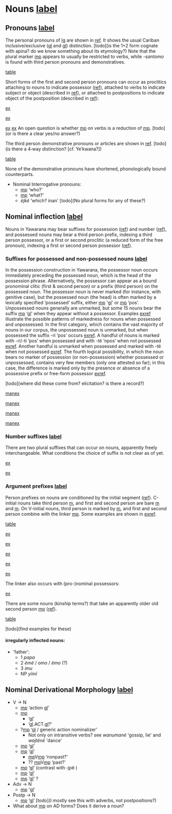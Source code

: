 # Nouns [label](nouns)

## Pronouns [label](sec:pronouns)
The personal pronouns of [lg](yab) are shown in [ref](tab:pronouns).
It shows the usual Cariban inclusive/exclusive ([gl](1+2) and [gl](1+3)) distinction. [todo](is the 1+2 form cognate with apina? do we know something about its etymology?)
Note that the plural marker [mp](kontomopl) appears to usually be restricted to verbs, while *-santomo* is found with third person pronouns and demonstratives.

[table](pronouns)

Short forms of the first and second person pronouns can occur as proclitics attaching to nouns to indicate possessor ([ref](sec:nominalperson)), attached to verbs to indicate subject or object (described in [ref](verbinfl)), or attached to postpositions to indicate object of the postposition (described in [ref](sec:postinfl)):

[ex](convrisamaj-28)

[ex](desccasmaj-025)

[ex](convrisamaj-02)
[ex](ctoaragrme-07)
An open question is whether [mp](t3) on verbs is a reduction of [mp](tewi-3pro). [todo](or is there a clear yes/no answer?)

The third person demonstrative pronouns or articles are shown in [ref](tab:pronouns3).
[todo](is there a 4‑way distinction? [cf. Ye’kwana?])

[table](pronouns3)

None of the demonstrative pronouns have shortened, phonologically bound counterparts.

* Nominal Interrogative pronouns:
    * [mp](aniki-who) 'who?'
    * [mp](ati-what) 'what?'
    * _ëjkë_ 'which? inan'
[todo](No plural forms for any of these?)


## Nominal inflection [label](sec:nouninfl)

Nouns in Yawarana may bear suffixes for possession ([ref](sec:nounposssuf)) and number ([ref](sec:nominalnumber)), and possessed nouns may bear a third person prefix, indexing a third person possessor, or a first or second proclitic (a reduced form of the free pronoun), indexing a first or second person possessor ([ref](sec:nominalperson)). 

### Suffixes for possessed and non-possessed nouns [label](sec:nounposssuf)

In the possession construction in Yawarana, the possessor noun occurs immediately preceding the possessed noun, which is the head of the possession phrase. Alternatively, the possessor can appear as a bound pronominal clitic (first & second person) or a prefix (third person) on the possessed noun. The possessor noun is never marked (for instance, with genitive case), but the possessed noun (the head) is often marked by a lexically specified ‘possessed’ suffix, either [mp](rupert) '[gl](pert)' or [mp](tipert) ‘pos’. Unpossessed nouns generally are unmarked, but some 15 nouns bear the suffix [mp](tenpert) ‘[gl](npert)’ when they appear without a possessor. 
Examples [exref](onlypossessed?end=unsuffixednouns) illustrate the possible patterns of markedness for nouns when possessed and unpossessed. In the first category, which contains the vast majority of nouns in our corpus, the unpossessed noun is unmarked, but when possessed the suffix -ri ‘pos’ occurs [exref](onlypossessed). A handful of nouns is marked with -ri/-ti ‘pos’ when possessed and with -të ‘npos’ when not possessed [exref](diffpossessed). Another handful is unmarked when possessed and marked with -të when not possessed [exref](suffunpossessed). The fourth logical possibility, in which the noun bears no marker of possession (or non-possession) whether possessed or unpossessed, contains very few members (only one attested so far); in this case, the difference is marked only by the presence or absence of a possessive prefix or free-form possessor [exref](unsuffixednouns). 

[todo](where did these come from? elicitation? is there a record?)

[manex](onlypossessed)

[manex](diffpossessed)

[manex](suffunpossessed)

[manex](unsuffixednouns)

### Number suffixes [label](sec:nominalnumber)
There are two plural suffixes that can occur on nouns, apparently freely interchangeable.
What conditions the choice of suffix is not clear as of yet.

[ex](ctorat-17)

[ex](ctorat-40)

### Argument prefixes [label](sec:nominalperson)
Person prefixes on nouns are conditioned by the initial segment ([ref](tab:possprefixes)).
C-initial nouns take third person [m](i31), and first and second person are bare [m](u1) and [m](me2).
On V-initial nouns, third person is marked by [m](it3), and first and second person combine with the linker [mp](ylk).
Some examples are shown in [exref](ctorat-23?end=lastex).

[table](possprefixes)

[ex](ctorat-23)

[ex](convrisamaj-28)

[ex](desccasmaj-025)

[ex](ctorat-46)

[ex](ctorat-19?example_id=lastex)


The linker also occurs with (pro-)nominal possessors:

[ex](desccasmaj-131)

There are some nouns (kinship terms?) that take an apparently older old second person [mp](a2) ([ref](tab:oldpossprefixes)).

[table](oldpossprefixes)

[todo](find examples for these)

#### irregularly inflected nouns:

* 'father':
    * 1 *papa*
    * 2 _ëmë_ / _omo_ / _ëmo_ (?)
    * 3 _imu_
    * NP _yïmï_


## Nominal Derivational Morphology [label](sec:nounderiv)

* V → N
    * [mp](rinmlz) ‘action [gl](nmlz)’ <!-- Productive -->
    * [mp](jpenmlz) <!-- Productive -->
        * ‘[gl](PST.ABS.nmlz)’
        * ‘[gl](PST).ACT.[gl](nmlz)?’ 
    * ?[mp](neinf) ‘[gl](inf) / generic action nominalizer’ <!-- productive -->
        * Not only on intransitive verbs? see *wanumanë* 'gossip, lie' and *wajtënë* 'dance' 
    * [mp](ninmlz) ‘[gl](a.nmlz)’ <!-- ? -->
    * [mp](nnmlzpre) ‘[gl](p.nmlz)’ <!-- There's only 2 tokens in FLEx? -->
        * [mp](nnmlzpre)V[mp](rinmlz)    ‘nonpast?’
        * ?? [mp](nnmlzpre)V[mp](jpepst)    ‘past?’
    * [mp](sapenmlz) ‘[gl](ABS.nmlz)’ (contrast with ‑jpë ) <!-- productive -->
    * [mp](toponmlz) ‘[gl](circ.nmlz)’ <!-- ? -->
    * [mp](pininmlz) ‘[gl](priv.nmlz)’ ? <!-- productive? -->
* Adv → N 
    * [mp](minmlz) '[gl](nmlz)' <!-- productive? -->
* Postp → N
    * [mp](anonmlz) ‘[gl](nmlz)’ [todo](I mostly see this with adverbs, not postpositions?) <!-- productive -->
* What about [mp](jpenmlz) on AD forms? Does it derive a noun?